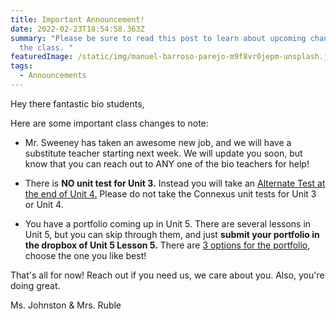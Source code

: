 ```yaml
---
title: Important Announcement!
date: 2022-02-23T18:54:58.363Z
summary: "Please be sure to read this post to learn about upcoming changes in
  the class. "
featuredImage: /static/img/manuel-barroso-parejo-m9f8vr0jepm-unsplash.jpg
tags:
  - Announcements
---
```

Hey there fantastic bio students, 

Here are some important class changes to note: 

* Mr. Sweeney has taken an awesome new job, and we will have a substitute teacher starting next week. We will update you soon, but know that you can reach out to ANY one of the bio teachers for help! 


* There is **NO unit test for Unit 3.** Instead you will take an [Alternate Test at the end of Unit 4.](https://mnca-biology-message-board.netlify.app/posts/unit-4b-alternative-test/) Please do not take the Connexus unit tests for Unit 3 or Unit 4. 
* You have a portfolio coming up in Unit 5. There are several lessons in Unit 5, but you can skip through them, and just **submit your portfolio in the dropbox of Unit 5 Lesson 5.**  There are [3 options for the portfolio](https://mnca-biology-message-board.netlify.app/posts/unit-5-biodiversity-portfolio/), choose the one you like best! 

That's all for now! Reach out if you need us, we care about you. Also, you're doing great. 

Ms. Johnston & Mrs. Ruble